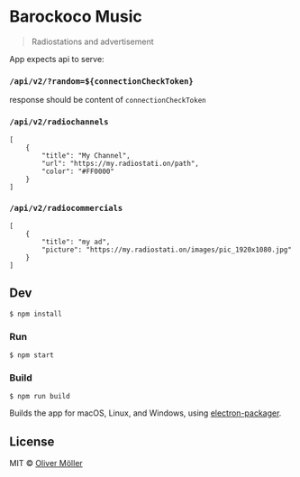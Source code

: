 # Barockoco Music

> Radiostations and advertisement

App expects api to serve:

### `/api/v2/?random=${connectionCheckToken}`
response should be content of `connectionCheckToken`
 
### `/api/v2/radiochannels`

```
[
	{
		"title": "My Channel",
		"url": "https://my.radiostati.on/path",
		"color": "#FF0000"
	}
]
```

### `/api/v2/radiocommercials`

```
[
	{
		"title": "my ad",
		"picture": "https://my.radiostati.on/images/pic_1920x1080.jpg"
	}
]
```

## Dev

```
$ npm install
```

### Run

```
$ npm start
```

### Build

```
$ npm run build
```

Builds the app for macOS, Linux, and Windows, using [electron-packager](https://github.com/electron-userland/electron-packager).


## License

MIT © [Oliver Möller](https://github.com/phenyll)

